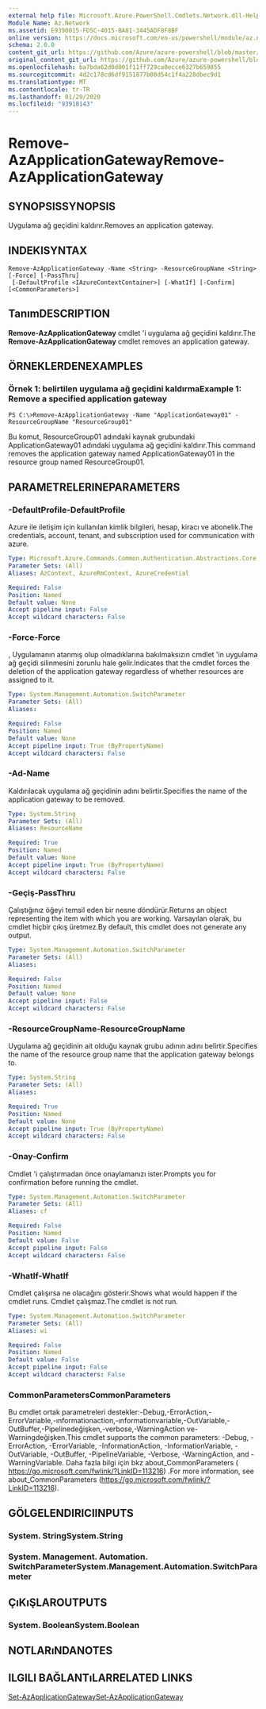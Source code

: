 ```yaml
---
external help file: Microsoft.Azure.PowerShell.Cmdlets.Network.dll-Help.xml
Module Name: Az.Network
ms.assetid: E9390015-FD5C-4015-BA81-3445ADF8F8BF
online version: https://docs.microsoft.com/en-us/powershell/module/az.network/remove-azapplicationgateway
schema: 2.0.0
content_git_url: https://github.com/Azure/azure-powershell/blob/master/src/Network/Network/help/Remove-AzApplicationGateway.md
original_content_git_url: https://github.com/Azure/azure-powershell/blob/master/src/Network/Network/help/Remove-AzApplicationGateway.md
ms.openlocfilehash: ba7bda62d0d001f11ff729ca0ecce6327b659855
ms.sourcegitcommit: 4d2c178cd6df9151877b08d54c1f4a228dbec9d1
ms.translationtype: MT
ms.contentlocale: tr-TR
ms.lasthandoff: 01/29/2020
ms.locfileid: "93918143"
---
```

# <span data-ttu-id="b01cd-101">Remove-AzApplicationGateway</span><span class="sxs-lookup"><span data-stu-id="b01cd-101">Remove-AzApplicationGateway</span></span>

## <span data-ttu-id="b01cd-102">SYNOPSIS</span><span class="sxs-lookup"><span data-stu-id="b01cd-102">SYNOPSIS</span></span>
<span data-ttu-id="b01cd-103">Uygulama ağ geçidini kaldırır.</span><span class="sxs-lookup"><span data-stu-id="b01cd-103">Removes an application gateway.</span></span>

## <span data-ttu-id="b01cd-104">INDEKI</span><span class="sxs-lookup"><span data-stu-id="b01cd-104">SYNTAX</span></span>

```
Remove-AzApplicationGateway -Name <String> -ResourceGroupName <String> [-Force] [-PassThru]
 [-DefaultProfile <IAzureContextContainer>] [-WhatIf] [-Confirm] [<CommonParameters>]
```

## <span data-ttu-id="b01cd-105">Tanım</span><span class="sxs-lookup"><span data-stu-id="b01cd-105">DESCRIPTION</span></span>
<span data-ttu-id="b01cd-106">**Remove-AzApplicationGateway** cmdlet 'i uygulama ağ geçidini kaldırır.</span><span class="sxs-lookup"><span data-stu-id="b01cd-106">The **Remove-AzApplicationGateway** cmdlet removes an application gateway.</span></span>

## <span data-ttu-id="b01cd-107">ÖRNEKLERDEN</span><span class="sxs-lookup"><span data-stu-id="b01cd-107">EXAMPLES</span></span>

### <span data-ttu-id="b01cd-108">Örnek 1: belirtilen uygulama ağ geçidini kaldırma</span><span class="sxs-lookup"><span data-stu-id="b01cd-108">Example 1: Remove a specified application gateway</span></span>
```
PS C:\>Remove-AzApplicationGateway -Name "ApplicationGateway01" -ResourceGroupName "ResourceGroup01"
```

<span data-ttu-id="b01cd-109">Bu komut, ResourceGroup01 adındaki kaynak grubundaki ApplicationGateway01 adındaki uygulama ağ geçidini kaldırır.</span><span class="sxs-lookup"><span data-stu-id="b01cd-109">This command removes the application gateway named ApplicationGateway01 in the resource group named ResourceGroup01.</span></span>

## <span data-ttu-id="b01cd-110">PARAMETRELERINE</span><span class="sxs-lookup"><span data-stu-id="b01cd-110">PARAMETERS</span></span>

### <span data-ttu-id="b01cd-111">-DefaultProfile</span><span class="sxs-lookup"><span data-stu-id="b01cd-111">-DefaultProfile</span></span>
<span data-ttu-id="b01cd-112">Azure ile iletişim için kullanılan kimlik bilgileri, hesap, kiracı ve abonelik.</span><span class="sxs-lookup"><span data-stu-id="b01cd-112">The credentials, account, tenant, and subscription used for communication with azure.</span></span>

```yaml
Type: Microsoft.Azure.Commands.Common.Authentication.Abstractions.Core.IAzureContextContainer
Parameter Sets: (All)
Aliases: AzContext, AzureRmContext, AzureCredential

Required: False
Position: Named
Default value: None
Accept pipeline input: False
Accept wildcard characters: False
```

### <span data-ttu-id="b01cd-113">-Force</span><span class="sxs-lookup"><span data-stu-id="b01cd-113">-Force</span></span>
<span data-ttu-id="b01cd-114">, Uygulamanın atanmış olup olmadıklarına bakılmaksızın cmdlet 'in uygulama ağ geçidi silinmesini zorunlu hale gelir.</span><span class="sxs-lookup"><span data-stu-id="b01cd-114">Indicates that the cmdlet forces the deletion of the application gateway regardless of whether resources are assigned to it.</span></span>

```yaml
Type: System.Management.Automation.SwitchParameter
Parameter Sets: (All)
Aliases:

Required: False
Position: Named
Default value: None
Accept pipeline input: True (ByPropertyName)
Accept wildcard characters: False
```

### <span data-ttu-id="b01cd-115">-Ad</span><span class="sxs-lookup"><span data-stu-id="b01cd-115">-Name</span></span>
<span data-ttu-id="b01cd-116">Kaldırılacak uygulama ağ geçidinin adını belirtir.</span><span class="sxs-lookup"><span data-stu-id="b01cd-116">Specifies the name of the application gateway to be removed.</span></span>

```yaml
Type: System.String
Parameter Sets: (All)
Aliases: ResourceName

Required: True
Position: Named
Default value: None
Accept pipeline input: True (ByPropertyName)
Accept wildcard characters: False
```

### <span data-ttu-id="b01cd-117">-Geçiş</span><span class="sxs-lookup"><span data-stu-id="b01cd-117">-PassThru</span></span>
<span data-ttu-id="b01cd-118">Çalıştığınız öğeyi temsil eden bir nesne döndürür.</span><span class="sxs-lookup"><span data-stu-id="b01cd-118">Returns an object representing the item with which you are working.</span></span>
<span data-ttu-id="b01cd-119">Varsayılan olarak, bu cmdlet hiçbir çıkış üretmez.</span><span class="sxs-lookup"><span data-stu-id="b01cd-119">By default, this cmdlet does not generate any output.</span></span>

```yaml
Type: System.Management.Automation.SwitchParameter
Parameter Sets: (All)
Aliases:

Required: False
Position: Named
Default value: None
Accept pipeline input: False
Accept wildcard characters: False
```

### <span data-ttu-id="b01cd-120">-ResourceGroupName</span><span class="sxs-lookup"><span data-stu-id="b01cd-120">-ResourceGroupName</span></span>
<span data-ttu-id="b01cd-121">Uygulama ağ geçidinin ait olduğu kaynak grubu adının adını belirtir.</span><span class="sxs-lookup"><span data-stu-id="b01cd-121">Specifies the name of the resource group name that the application gateway belongs to.</span></span>

```yaml
Type: System.String
Parameter Sets: (All)
Aliases:

Required: True
Position: Named
Default value: None
Accept pipeline input: True (ByPropertyName)
Accept wildcard characters: False
```

### <span data-ttu-id="b01cd-122">-Onay</span><span class="sxs-lookup"><span data-stu-id="b01cd-122">-Confirm</span></span>
<span data-ttu-id="b01cd-123">Cmdlet 'i çalıştırmadan önce onaylamanızı ister.</span><span class="sxs-lookup"><span data-stu-id="b01cd-123">Prompts you for confirmation before running the cmdlet.</span></span>

```yaml
Type: System.Management.Automation.SwitchParameter
Parameter Sets: (All)
Aliases: cf

Required: False
Position: Named
Default value: False
Accept pipeline input: False
Accept wildcard characters: False
```

### <span data-ttu-id="b01cd-124">-WhatIf</span><span class="sxs-lookup"><span data-stu-id="b01cd-124">-WhatIf</span></span>
<span data-ttu-id="b01cd-125">Cmdlet çalışırsa ne olacağını gösterir.</span><span class="sxs-lookup"><span data-stu-id="b01cd-125">Shows what would happen if the cmdlet runs.</span></span>
<span data-ttu-id="b01cd-126">Cmdlet çalışmaz.</span><span class="sxs-lookup"><span data-stu-id="b01cd-126">The cmdlet is not run.</span></span>

```yaml
Type: System.Management.Automation.SwitchParameter
Parameter Sets: (All)
Aliases: wi

Required: False
Position: Named
Default value: False
Accept pipeline input: False
Accept wildcard characters: False
```

### <span data-ttu-id="b01cd-127">CommonParameters</span><span class="sxs-lookup"><span data-stu-id="b01cd-127">CommonParameters</span></span>
<span data-ttu-id="b01cd-128">Bu cmdlet ortak parametreleri destekler:-Debug,-ErrorAction,-ErrorVariable,-ınformationaction,-ınformationvariable,-OutVariable,-OutBuffer,-Pipelinedeğişken,-verbose,-WarningAction ve-Warningdeğişken.</span><span class="sxs-lookup"><span data-stu-id="b01cd-128">This cmdlet supports the common parameters: -Debug, -ErrorAction, -ErrorVariable, -InformationAction, -InformationVariable, -OutVariable, -OutBuffer, -PipelineVariable, -Verbose, -WarningAction, and -WarningVariable.</span></span> <span data-ttu-id="b01cd-129">Daha fazla bilgi için bkz about_CommonParameters ( https://go.microsoft.com/fwlink/?LinkID=113216) .</span><span class="sxs-lookup"><span data-stu-id="b01cd-129">For more information, see about_CommonParameters (https://go.microsoft.com/fwlink/?LinkID=113216).</span></span>

## <span data-ttu-id="b01cd-130">GÖLGELENDIRICI</span><span class="sxs-lookup"><span data-stu-id="b01cd-130">INPUTS</span></span>

### <span data-ttu-id="b01cd-131">System. String</span><span class="sxs-lookup"><span data-stu-id="b01cd-131">System.String</span></span>

### <span data-ttu-id="b01cd-132">System. Management. Automation. SwitchParameter</span><span class="sxs-lookup"><span data-stu-id="b01cd-132">System.Management.Automation.SwitchParameter</span></span>

## <span data-ttu-id="b01cd-133">ÇıKıŞLAR</span><span class="sxs-lookup"><span data-stu-id="b01cd-133">OUTPUTS</span></span>

### <span data-ttu-id="b01cd-134">System. Boolean</span><span class="sxs-lookup"><span data-stu-id="b01cd-134">System.Boolean</span></span>

## <span data-ttu-id="b01cd-135">NOTLARıNDA</span><span class="sxs-lookup"><span data-stu-id="b01cd-135">NOTES</span></span>

## <span data-ttu-id="b01cd-136">ILGILI BAĞLANTıLAR</span><span class="sxs-lookup"><span data-stu-id="b01cd-136">RELATED LINKS</span></span>

[<span data-ttu-id="b01cd-137">Set-AzApplicationGateway</span><span class="sxs-lookup"><span data-stu-id="b01cd-137">Set-AzApplicationGateway</span></span>](./Set-AzApplicationGateway.md)


